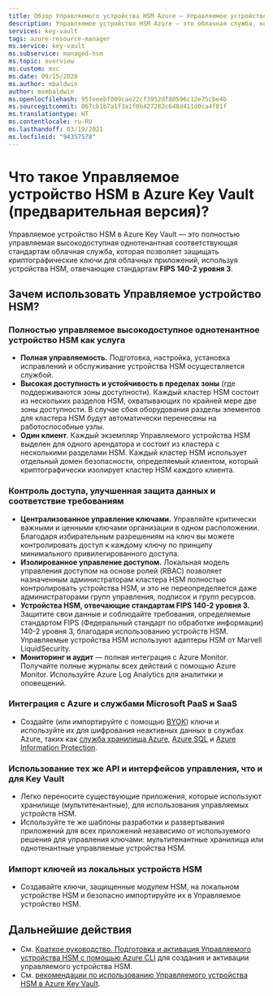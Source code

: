 ```yaml
---
title: Обзор Управляемого устройства HSM Azure — Управляемое устройство HSM Azure | Документация Майкрософт
description: Управляемое устройство HSM Azure — это облачная служба, которая защищает криптографические ключи для облачных приложений.
services: key-vault
tags: azure-resource-manager
ms.service: key-vault
ms.subservice: managed-hsm
ms.topic: overview
ms.custom: mvc
ms.date: 09/15/2020
ms.author: mbaldwin
author: msmbaldwin
ms.openlocfilehash: 95feeebf009cae22cf3952df80596c12e75cbe4b
ms.sourcegitcommit: 867cb1b7a1f3a1f0b427282c648d411d0ca4f81f
ms.translationtype: HT
ms.contentlocale: ru-RU
ms.lasthandoff: 03/19/2021
ms.locfileid: "94357578"
---
```

# <a name="what-is-azure-key-vault-managed-hsm-preview"></a>Что такое Управляемое устройство HSM в Azure Key Vault (предварительная версия)?

Управляемое устройство HSM в Azure Key Vault — это полностью управляемая высокодоступная однотенантная соответствующая стандартам облачная служба, которая позволяет защищать криптографические ключи для облачных приложений, используя устройства HSM, отвечающие стандартам **FIPS 140-2 уровня 3**.  

## <a name="why-use-managed-hsm"></a>Зачем использовать Управляемое устройство HSM?

### <a name="fully-managed-highly-available-single-tenant-hsm-as-a-service"></a>Полностью управляемое высокодоступное однотенантное устройство HSM как услуга

- **Полная управляемость.** Подготовка, настройка, установка исправлений и обслуживание устройства HSM осуществляется службой. 
- **Высокая доступность и устойчивость в пределах зоны** (где поддерживаются зоны доступности). Каждый кластер HSM состоит из нескольких разделов HSM, охватывающих по крайней мере две зоны доступности. В случае сбоя оборудования разделы элементов для кластера HSM будут автоматически перенесены на работоспособные узлы.
- **Один клиент**. Каждый экземпляр Управляемого устройства HSM выделен для одного арендатора и состоит из кластера с несколькими разделами HSM. Каждый кластер HSM использует отдельный домен безопасности, определяемый клиентом, который криптографически изолирует кластер HSM каждого клиента.


### <a name="access-control-enhanced-data-protection--compliance"></a>Контроль доступа, улучшенная защита данных и соответствие требованиям

- **Централизованное управление ключами.** Управляйте критически важными и ценными ключами организации в одном расположении. Благодаря избирательным разрешениям на ключ вы можете контролировать доступ к каждому ключу по принципу минимального привилегированного доступа.
- **Изолированное управление доступом.** Локальная модель управления доступом на основе ролей (RBAC) позволяет назначенным администраторам кластера HSM полностью контролировать устройства HSM, и это не переопределяется даже администраторами групп управления, подписок и групп ресурсов.
- **Устройства HSM, отвечающие стандартам FIPS 140-2 уровня 3.** Защитите свои данные и соблюдайте требования, определяемые стандартом FIPS (Федеральный стандарт по обработке информации) 140-2 уровня 3, благодаря использованию устройств HSM. Управляемые устройства HSM используют адаптеры HSM от Marvell LiquidSecurity.
- **Мониторинг и аудит** — полная интеграция с Azure Monitor. Получайте полные журналы всех действий с помощью Azure Monitor. Используйте Azure Log Analytics для аналитики и оповещений.

### <a name="integrated-with-azure-and-microsoft-paassaas-services"></a>Интеграция с Azure и службами Microsoft PaaS и SaaS 

- Создайте (или импортируйте с помощью [BYOK](hsm-protected-keys-byok.md)) ключи и используйте их для шифрования неактивных данных в службах Azure, таких как [служба хранилища Azure](../../storage/common/customer-managed-keys-overview.md), [Azure SQL](../../azure-sql/database/transparent-data-encryption-byok-overview.md) и [Azure Information Protection](/azure/information-protection/byok-price-restrictions).

### <a name="uses-same-api-and-management-interfaces-as-key-vault"></a>Использование тех же API и интерфейсов управления, что и для Key Vault

- Легко переносите существующие приложения, которые используют хранилище (мультитенантные), для использования управляемых устройств HSM.
- Используйте те же шаблоны разработки и развертывания приложений для всех приложений независимо от используемого решения для управления ключами: мультитенантные хранилища или однотенантные управляемые устройства HSM.

### <a name="import-keys-from-your-on-premise-hsms"></a>Импорт ключей из локальных устройств HSM

- Создавайте ключи, защищенные модулем HSM, на локальном устройстве HSM и безопасно импортируйте их в Управляемое устройство HSM.

## <a name="next-steps"></a>Дальнейшие действия
- См. [Краткое руководство. Подготовка и активация Управляемого устройства HSM с помощью Azure CLI](quick-create-cli.md) для создания и активации управляемого устройства HSM.
- См. [рекомендации по использованию Управляемого устройства HSM в Azure Key Vault](best-practices.md).
